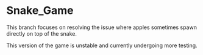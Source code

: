 # Snake_Game

This branch focuses on resolving the issue where apples sometimes spawn directly on top of the snake.

This version of the game is unstable and currently undergoing more testing.